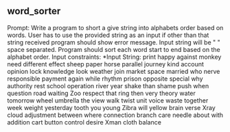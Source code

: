 ## word_sorter

Prompt: Write a program to short a give string into alphabets order based on words. User has to use the provided string as an input if other than that string received program should show error message. Input string will be " " space separated. Program should sort each word start to end based on the alphabet order.
Input constraints:
*Input String: print happy against monkey need different effect sheep paper horse parallel
journey kind account opinion lock knowledge look weather join market space married who nerve responsible payment again while rhythm prison opposite special why authority rest school operation river year shake than shame push when question road waiting Zoo respect that ring then very theory water tomorrow wheel umbrella the view walk twist unit voice waste together week weight yesterday tooth you young Zibra will yellow brain verse Xray cloud adjustment between where connection branch care needle about with addition cart button control desire Xman cloth balance



